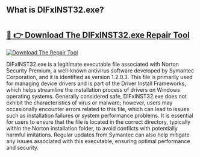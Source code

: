 ## What is DIFxINST32.exe? 

# <h2><a href="https://exedetect.com/download.php?DIFxINST32.exe">🔗 👉 Download The DIFxINST32.exe Repair Tool</a></h2>

[![Download The Repair Tool](https://exedetect.com/download-button.jpg)](https://exedetect.com/download.php?DIFxINST32.exe)

DIFxINST32.exe is a legitimate executable file associated with Norton Security Premium, a well-known antivirus software developed by Symantec Corporation, and it is identified as version 1.2.0.3. This file is primarily used for managing device drivers and is part of the Driver Install Frameworks, which helps streamline the installation process of drivers on Windows operating systems. Generally considered safe, DIFxINST32.exe does not exhibit the characteristics of virus or malware; however, users may occasionally encounter errors related to this file, which can lead to issues such as installation failures or system performance problems. It is essential for users to ensure that the file is located in the correct directory, typically within the Norton installation folder, to avoid conflicts with potentially harmful imitations. Regular updates from Symantec can also help mitigate any issues associated with this executable, ensuring optimal performance and security.